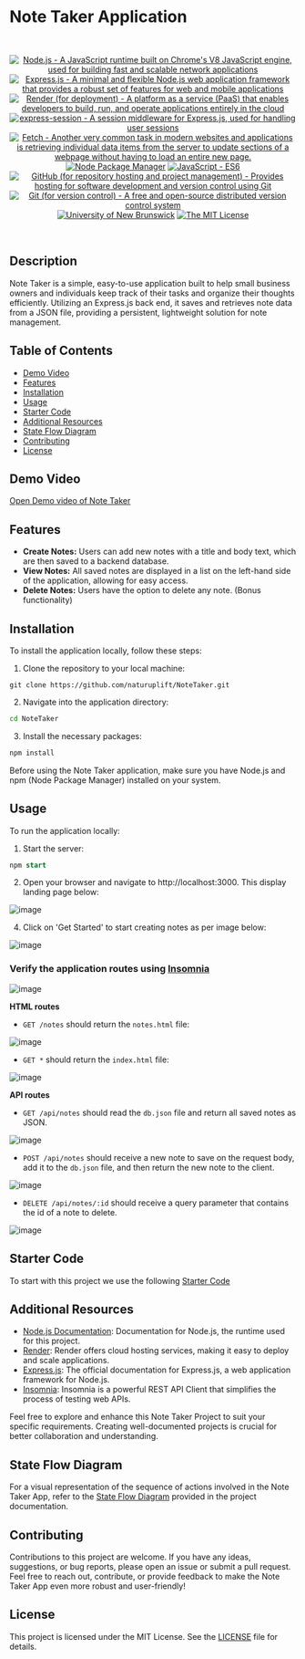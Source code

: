 # Note Taker Application

<br/>
<p align="center">
    <a href="https://nodejs.org/" >
        <img alt="Node.js - A JavaScript runtime built on Chrome's V8 JavaScript engine, used for building fast and scalable network applications" src="https://img.shields.io/static/v1.svg?label=Node.js&message=JavaScript runtime&color=lightyellow" /></a>
    <a href="https://expressjs.com/" >
        <img alt="Express.js - A minimal and flexible Node.js web application framework that provides a robust set of features for web and mobile applications" src="https://img.shields.io/static/v1.svg?label=Express.js&message=web app framework&color=blue" /></a>
    <a href="https://www.render.com/">
        <img alt="Render (for deployment) - A platform as a service (PaaS) that enables developers to build, run, and operate applications entirely in the cloud" src="https://img.shields.io/static/v1.svg?label=Render&message=deployment&color=red" /></a>
    <a href="https://www.npmjs.com/package/express-session">
        <img alt="express-session - A session middleware for Express.js, used for handling user sessions" src="https://img.shields.io/static/v1.svg?label=express-session&message=middleware&color=green" /></a>
    <a href="https://developer.mozilla.org/en-US/docs/Learn/JavaScript/Client-side_web_APIs/Fetching_data" >
        <img alt="Fetch - Another very common task in modern websites and applications is retrieving individual data items from the server to update sections of a webpage without having to load an entire new page." src="https://img.shields.io/static/v1.svg?label=Fetch&message=retrieve data&color=yellow" /></a>
    <a href="https://www.npmjs.com/" >
        <img alt="Node Package Manager" src="https://img.shields.io/static/v1.svg?label=npm&message=packages&color=lightblue" /></a>
    <a href="https://developer.mozilla.org/en-US/docs/Web/JavaScript" >
        <img alt="JavaScript - ES6" src="https://img.shields.io/static/v1.svg?label=JavaScript&message=ES6&color=violet" /></a>
    <a href="https://github.com/">
        <img alt="GitHub (for repository hosting and project management) - Provides hosting for software development and version control using Git" src="https://img.shields.io/static/v1.svg?label=GitHub&message=hosting&color=lightgrey" /></a>
    <a href="https://git-scm.com/">
        <img alt="Git (for version control) - A free and open-source distributed version control system" src="https://img.shields.io/static/v1.svg?label=Git&message=version control&color=black" /></a>
    <a href="https://unb.ca/cel/bootcamps/coding.html">
        <img alt="University of New Brunswick" src="https://img.shields.io/static/v1.svg?label=UNB&message=Bootcamp&color=red" /></a>
    <a href="https://opensource.org/license/mit/">
        <img alt="The MIT License" src="https://img.shields.io/static/v1.svg?label=License&message=MIT&color=lightgreen" /></a>
</p>
<br/>

## Description

Note Taker is a simple, easy-to-use application built to help small business owners and individuals keep track of their tasks and organize their thoughts efficiently. Utilizing an Express.js back end, it saves and retrieves note data from a JSON file, providing a persistent, lightweight solution for note management.

## Table of Contents

- [Demo Video](#demo-video)
- [Features](#features)
- [Installation](#installation)
- [Usage](#usage)
- [Starter Code](#starter-code)
- [Additional Resources](#additional-resources)
- [State Flow Diagram](#state-flow-diagram)
- [Contributing](#contributing)
- [License](#license)

## Demo Video
[Open Demo video of Note Taker][live-application]

## Features
-  **Create Notes:** Users can add new notes with a title and body text, which are then saved to a backend database.
- **View Notes:** All saved notes are displayed in a list on the left-hand side of the application, allowing for easy access.
- **Delete Notes:** Users have the option to delete any note. (Bonus functionality)

## Installation
To install the application locally, follow these steps:

1. Clone the repository to your local machine:

```shell
git clone https://github.com/naturuplift/NoteTaker.git
```

2. Navigate into the application directory:
```bash
cd NoteTaker
```

3. Install the necessary packages:
```bash
npm install
```

Before using the Note Taker application, make sure you have Node.js and npm (Node Package Manager) installed on your system.

## Usage
To run the application locally:

1. Start the server:

```sql
npm start
```

2. Open your browser and navigate to http://localhost:3000. This display landing page below:

![image](https://github.com/naturuplift/NoteTaker/assets/23546356/f7ab71c7-9a11-467f-809b-4e3d9f86dd6a)

4. Click on 'Get Started' to start creating notes as per image below:

![image](https://github.com/naturuplift/NoteTaker/assets/23546356/e9a6f869-789d-4d7b-9f91-e13d85930bac)

### Verify the application routes using [Insomnia][insomnia]

![image](https://github.com/naturuplift/NoteTaker/assets/23546356/01d6524f-546d-4934-961e-b0450cb1b78f)

**HTML routes**

-  `GET /notes` should return the `notes.html` file:

![image](https://github.com/naturuplift/NoteTaker/assets/23546356/b7894be5-362b-480b-8a5c-5b4eddfefeb7)

-  `GET *` should return the `index.html` file:

![image](https://github.com/naturuplift/NoteTaker/assets/23546356/9f5a9ee4-1402-456d-afb4-f15b1337312c)

**API routes**

-  `GET /api/notes` should read the `db.json` file and return all saved notes as JSON.

![image](https://github.com/naturuplift/NoteTaker/assets/23546356/428065cb-60b5-42ab-9257-3d807b1d3a88)

-  `POST /api/notes` should receive a new note to save on the request body, add it to the `db.json` file, and then return the new note to the client.

![image](https://github.com/naturuplift/NoteTaker/assets/23546356/8f749268-6774-4611-8b9e-a47851b93339)

-  `DELETE /api/notes/:id` should receive a query parameter that contains the id of a note to delete.

![image](https://github.com/naturuplift/NoteTaker/assets/23546356/5f259289-9766-4b5b-a04a-2c2d02890cf2)


## Starter Code 

To start with this project we use the following [Starter Code][starter-code]

## Additional Resources

- [Node.js Documentation][node-doc]: Documentation for Node.js, the runtime used for this project.
- [Render][render]: Render offers cloud hosting services, making it easy to deploy and scale applications.
- [Express.js][express-doc]: The official documentation for Express.js, a web application framework for Node.js.
- [Insomnia][insomnia]: Insomnia is a powerful REST API Client that simplifies the process of testing web APIs.

Feel free to explore and enhance this Note Taker Project to suit your specific requirements. Creating well-documented projects is crucial for better collaboration and understanding.

## State Flow Diagram
For a visual representation of the sequence of actions involved in the Note Taker App, refer to the [State Flow Diagram][state-flow] provided in the project documentation.

## Contributing
Contributions to this project are welcome. If you have any ideas, suggestions, or bug reports, please open an issue or submit a pull request.
Feel free to reach out, contribute, or provide feedback to make the Note Taker App even more robust and user-friendly!

## License

This project is licensed under the MIT License. See the [LICENSE][MIT] file for details.

[live-application]: <https://notetaker-c6xh.onrender.com>
[node-doc]: <https://nodejs.org/en/docs/>
[render]: <https://dashboard.render.com/>
[express-doc]: <https://www.npmjs.com/package/express>
[insomnia]: <https://insomnia.rest/>
[starter-code]: <https://github.com/coding-boot-camp/miniature-eureka>
[node-doc]: <https://nodejs.org/en/learn/getting-started/introduction-to-nodejs>
[state-flow]: <https://github.com/naturuplift/NoteTaker/blob/main/assets/Note%20Taker%20State%20Diagram%20v1.png>
[MIT]: <https://github.com/naturuplift/NoteTaker/blob/main/LICENSE>
